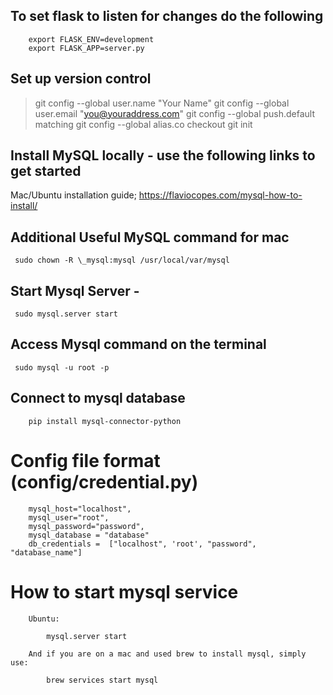 ## To set flask to listen for changes do the following

```
    export FLASK_ENV=development
    export FLASK_APP=server.py

```

## Set up version control

> git config --global user.name "Your Name"
> git config --global user.email "you@youraddress.com"
> git config --global push.default matching
> git config --global alias.co checkout
> git init

## Install MySQL locally - use the following links to get started

Mac/Ubuntu installation guide; https://flaviocopes.com/mysql-how-to-install/

## Additional Useful MySQL command for mac

` sudo chown -R \_mysql:mysql /usr/local/var/mysql`

## Start Mysql Server -

` sudo mysql.server start`

## Access Mysql command on the terminal

` sudo mysql -u root -p`

## Connect to mysql database

```
    pip install mysql-connector-python
```

# Config file format (config/credential.py)

```
    mysql_host="localhost",
    mysql_user="root",
    mysql_password="password",
    mysql_database = "database"
    db_credentials =  ["localhost", 'root', "password", "database_name"]
```

# How to start mysql service

```
    Ubuntu:

        mysql.server start

    And if you are on a mac and used brew to install mysql, simply use:

        brew services start mysql

```
